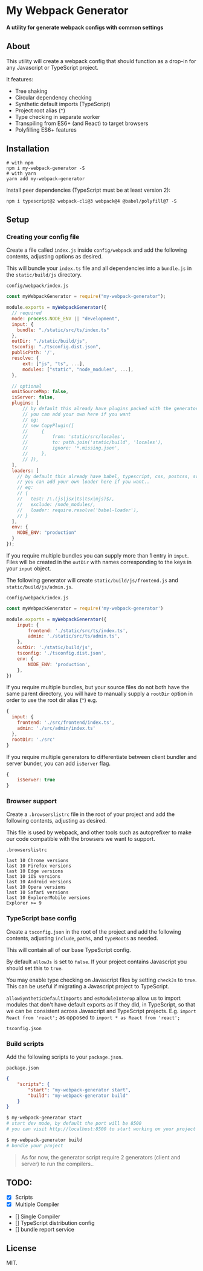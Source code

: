 # My Webpack Generator

**A utility for generate webpack configs with common settings**

## About

This utility will create a webpack config that should function as a drop-in for any Javascript or TypeScript project.

It features:

-   Tree shaking
-   Circular dependency checking
-   Synthetic default imports (TypeScript)
-   Project root alias (`^`)
-   Type checking in separate worker
-   Transpiling from ES6+ (and React) to target browsers
-   Polyfilling ES6+ features

## Installation

```shell
# with npm
npm i my-webpack-generator -S
# with yarn
yarn add my-webpack-generator
```

Install peer dependencies (TypeScript must be at least version 2):

```shell
npm i typescript@2 webpack-cli@3 webpack@4 @babel/polyfill@7 -S
```

## Setup

### Creating your config file

Create a file called `index.js` inside `config/webpack` and add the following contents, adjusting options as desired.

This will bundle your `index.ts` file and all dependencies into a `bundle.js` in the `static/build/js` directory.

`config/webpack/index.js`

```js
const myWebpackGenerator = require("my-webpack-generator");

module.exports = myWebpackGenerator({
  // required
  mode: process.NODE_ENV || "development",
  input: {
    bundle: "./static/src/ts/index.ts"
  },
  outDir: "./static/build/js",
  tsconfig: "./tsconfig.dist.json",
  publicPath: '/',
  resolve: {
      ext: ["js", "ts", ...],
      modules: ["static", "node_modules", ...],
  },

  // optional
  omitSourceMap: false,
  isServer: false,
  plugins: [
      // by default this already have plugins packed with the generator for analyzer, hot module etc..
      // you can add your own here if you want
      // eg:
      // new CopyPlugin([
      //     {
      //         from: 'static/src/locales',
      //         to: path.join('static/build', 'locales'),
      //         ignore: '*.missing.json',
      //     },
      // ]),
  ],
  loaders: [
    // by default this already have babel, typescript, css, postcss, svg, fileloader
    // you can add your own loader here if you want..
    // eg:
    // {
    //   test: /\.(js|jsx|ts|tsx|mjs)$/,
    //   exclude: /node_modules/,
    //   loader: require.resolve('babel-loader'),
    // }
  ],
  env: {
    NODE_ENV: "production"
  }
});
```

If you require multiple bundles you can supply more than 1 entry in `input`. Files will be created in the `outDir` with names corresponding to the keys in your `input` object.

The following generator will create `static/build/js/frontend.js` and `static/build/js/admin.js`.

`config/webpack/index.js`

```js
const myWebpackGenerator = require('my-webpack-generator')

module.exports = myWebpackGenerator({
    input: {
        frontend: './static/src/ts/index.ts',
        admin: './static/src/ts/admin.ts',
    },
    outDir: './static/build/js',
    tsconfig: './tsconfig.dist.json',
    env: {
        NODE_ENV: 'production',
    },
})
```

If you require multiple bundles, but your source files do not both have the same parent directory, you will have to manually supply a `rootDir` option in order to use the root dir alias (`^`) e.g.

```js
{
  input: {
    frontend: './src/frontend/index.ts',
    admin: './src/admin/index.ts'
  },
  rootDir: './src'
}
```

If you require multiple generators to differentiate between client bundler and server bunder, you can add `isServer` flag.

```js
{
    isServer: true
}
```

### Browser support

Create a `.browserslistrc` file in the root of your project and add the following contents, adjusting as desired.

This file is used by webpack, and other tools such as autoprefixer to make our code compatible with the browsers we want to support.

`.browserslistrc`

```
last 10 Chrome versions
last 10 Firefox versions
last 10 Edge versions
last 10 iOS versions
last 10 Android versions
last 10 Opera versions
last 10 Safari versions
last 10 ExplorerMobile versions
Explorer >= 9
```

### TypeScript base config

Create a `tsconfig.json` in the root of the project and add the following contents, adjusting `include`, `paths`, and `typeRoots` as needed.

This will contain all of our base TypeScript config.

By default `allowJs` is set to `false`. If your project contains Javascript you should set this to `true`.

You may enable type checking on Javascript files by setting `checkJs` to `true`. This can be useful if migrating a Javascript project to TypeScript.

`allowSyntheticDefaultImports` and `esModuleInterop` allow us to import modules that don't have default exports as if they did, in TypeScript, so that we can be consistent across Javascript and TypeScript projects. E.g. `import React from 'react';` as opposed to `import * as React from 'react';`

`tsconfig.json`

<!-- ```json
{
    "compilerOptions": {
        "strict": true,
        "noImplicitAny": true,
        "pretty": true,
        "sourceMap": true,
        "skipLibCheck": true,
        "allowSyntheticDefaultImports": true,
        "esModuleInterop": true,
        "allowJs": false,
        "checkJs": false,
        "jsx": "react",
        "target": "es6",
        "moduleResolution": "node",
        "typeRoots": ["./node_modules/@types/", "./static/src/ts/types/"],
        "baseUrl": "./",
        "paths": {
            "^*": ["./static/src/ts*"]
        }
    },
    "include": ["./static/src/ts/"]
}
``` -->

<!-- ### TypeScript distribution config

Create a `tsconfig.dist.json` file in the root of your project and add the following contents, adjusting `exclude`, or replacing with `include` as needed.

This is necessary to allow us to build our source without also type checking our tests or other Javascript and TypeScript files in the project.

`tsconfig.dist.json`

```json
{
    "extends": "./tsconfig.json",
    "exclude": ["./static/src/ts/__tests__/", "./static/src/ts/__mocks__/"]
}
``` -->

### Build scripts

Add the following scripts to your `package.json`.

`package.json`

```json
{
    "scripts": {
        "start": "my-webpack-generator start",
        "build": "my-webpack-generator build"
    }
}
```

```bash
$ my-webpack-generator start
# start dev mode, by default the port will be 8500
# you can visit http://localhost:8500 to start working on your project

$ my-webpack-generator build
# bundle your project
```

> As for now, the generator script require 2 generators (client and server) to run the compilers..

## TODO:

-   [x] Scripts
-   [x] Multiple Compiler
-   [] Single Compiler
-   [] TypeScript distribution config
-   [] bundle report service

## License

MIT.

